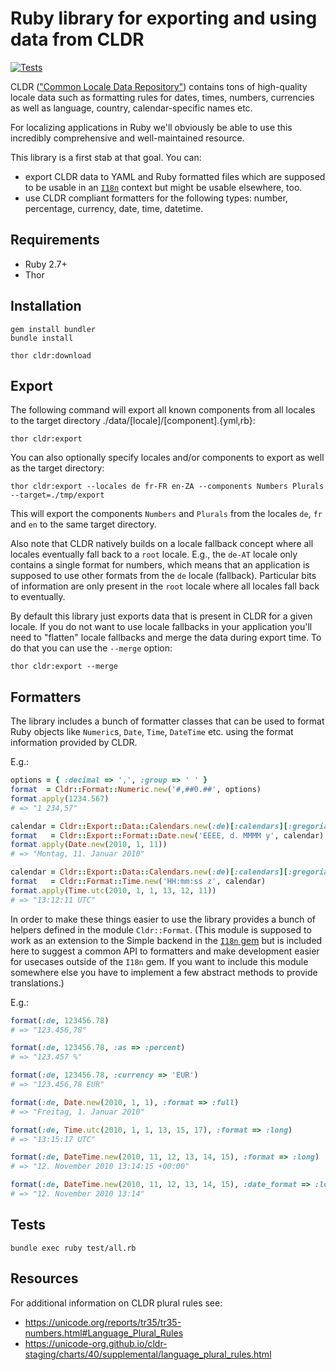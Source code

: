 # Ruby library for exporting and using data from CLDR

[![Tests](https://github.com/ruby-i18n/ruby-cldr/actions/workflows/test.yml/badge.svg)](https://github.com/ruby-i18n/ruby-cldr/actions/workflows/test.yml)

CLDR (["Common Locale Data Repository"](https://cldr.unicode.org/)) contains tons of high-quality locale data such as formatting rules for dates, times, numbers, currencies as well as language, country, calendar-specific names etc.

For localizing applications in Ruby we'll obviously be able to use this incredibly comprehensive and well-maintained resource.

This library is a first stab at that goal. You can:

* export CLDR data to YAML and Ruby formatted files which are supposed to be usable in an [`I18n`](https://github.com/ruby-i18n/i18n) context but might be usable elsewhere, too.
* use CLDR compliant formatters for the following types: number, percentage, currency, date, time, datetime.

## Requirements

  * Ruby 2.7+
  * Thor

## Installation

```
gem install bundler
bundle install

thor cldr:download
```

## Export

The following command will export all known components from all locales to the target directory ./data/[locale]/[component].{yml,rb}:

```
thor cldr:export
```

You can also optionally specify locales and/or components to export as well as the target directory:

```
thor cldr:export --locales de fr-FR en-ZA --components Numbers Plurals --target=./tmp/export
```

This will export the components `Numbers` and `Plurals` from the locales `de`, `fr` and `en` to the same target directory.

Also note that CLDR natively builds on a locale fallback concept where all locales eventually fall back to a `root` locale. E.g., the `de-AT` locale only contains a single format for numbers, which means that an application is supposed to use other formats from the `de` locale (fallback). Particular bits of information are only present in the `root` locale where all locales fall back to eventually.

By default this library just exports data that is present in CLDR for a given locale. If you do not want to use locale fallbacks in your application you'll need to "flatten" locale fallbacks and merge the data during export time. To do that you can use the `--merge` option:

```
thor cldr:export --merge
```

## Formatters

The library includes a bunch of formatter classes that can be used to format Ruby objects like `Numeric`s, `Date`, `Time`, `DateTime` etc. using the format information provided by CLDR.

E.g.:

```ruby
options = { :decimal => ',', :group => ' ' }
format  = Cldr::Format::Numeric.new('#,##0.##', options)
format.apply(1234.567)
# => "1 234,57"

calendar = Cldr::Export::Data::Calendars.new(:de)[:calendars][:gregorian]
format   = Cldr::Export::Format::Date.new('EEEE, d. MMMM y', calendar)
format.apply(Date.new(2010, 1, 11))
# => "Montag, 11. Januar 2010"

calendar = Cldr::Export::Data::Calendars.new(:de)[:calendars][:gregorian]
format   = Cldr::Format::Time.new('HH:mm:ss z', calendar)
format.apply(Time.utc(2010, 1, 1, 13, 12, 11))
# => "13:12:11 UTC"
```

In order to make these things easier to use the library provides a bunch of helpers defined in the module `Cldr::Format`. (This module is supposed to work as an extension to the Simple backend in the [`I18n` gem](https://github.com/ruby-i18n/i18n) but is included here to suggest a common API to formatters and make development easier for usecases outside of the `I18n` gem. If you want to include this module somewhere else you have to implement a few abstract methods to provide translations.)

E.g.:

```ruby
format(:de, 123456.78)
# => "123.456,78"

format(:de, 123456.78, :as => :percent)
# => "123.457 %"

format(:de, 123456.78, :currency => 'EUR')
# => "123.456,78 EUR"

format(:de, Date.new(2010, 1, 1), :format => :full)
# => "Freitag, 1. Januar 2010"

format(:de, Time.utc(2010, 1, 1, 13, 15, 17), :format => :long)
# => "13:15:17 UTC"

format(:de, DateTime.new(2010, 11, 12, 13, 14, 15), :format => :long)
# => "12. November 2010 13:14:15 +00:00"

format(:de, DateTime.new(2010, 11, 12, 13, 14, 15), :date_format => :long, :time_format => :short)
# => "12. November 2010 13:14"
```

## Tests

```
bundle exec ruby test/all.rb
```

## Resources

For additional information on CLDR plural rules see:

  * https://unicode.org/reports/tr35/tr35-numbers.html#Language_Plural_Rules
  * https://unicode-org.github.io/cldr-staging/charts/40/supplemental/language_plural_rules.html

